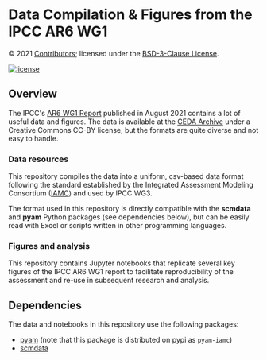 # Data Compilation & Figures from the IPCC AR6 WG1

© 2021 [Contributors](CONTRIBUTORS.md); licensed under the [BSD-3-Clause License](LICENSE).

[![license](https://img.shields.io/github/license/openscm/AR6-WG1-Data-Compilation)](https://github.com/openscm/AR6-WG1-Data-Compilation/blob/main/LICENSE)

## Overview

The IPCC's [AR6 WG1 Report](https://www.ipcc.ch/report/ar6/wg1/)
published in August 2021 contains a lot of useful data and figures.
The data is available at the [CEDA Archive](https://data.ceda.ac.uk/badc/ar6_wg1/data/)
under a Creative Commons CC-BY license, but the formats are quite diverse
and not easy to handle.

### Data resources

This repository compiles the data into a uniform, csv-based data format
following the standard established by the Integrated Assessment Modeling Consortium
([IAMC](https://www.iamconsortium.org)) and used by IPCC WG3.

The format used in this repository is directly compatible with
the **scmdata** and **pyam** Python packages (see dependencies below),
but can be easily read with Excel or scripts written in other programming languages.

### Figures and analysis

This repository contains Jupyter notebooks that replicate several key figures
of the IPCC AR6 WG1 report to facilitate reproducibility of the assessment
and re-use in subsequent research and analysis.

## Dependencies

The data and notebooks in this repository use the following packages: 

 - [pyam](https://pyam-iamc.readthedocs.io)
   (note that this package is distributed on pypi as `pyam-iamc`)
 - [scmdata](https://scmdata.readthedocs.io) 
